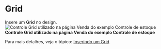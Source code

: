 # Grid

Insere um **Grid** no design.![Controle Grid utilizado na p&#xE1;gina Venda do exemplo Controle de estoque](http://www.gvinci.com.br/manual/grid1gv5.zoom80.png)                                     **Controle Grid utilizado na página Venda do exemplo Controle de estoque**

Para mais detalhes, veja o tópico: [Inserindo um Grid](http://www.gvinci.com.br/manual/inserindo_um_grid.htm).


